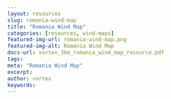 ```yaml
---
layout: resources
slug: romania-wind-map
title: "Romania Wind Map"
categories: [resources, wind-maps]
featured-img-url: romania-wind-map.png
featured-img-alt: Romania Wind Map
docs-url: vortex_3km_romania_wind_map_resource.pdf
tags:
meta: "Romania Wind Map"
excerpt: 
author: vortex
keywords: 
---
```

